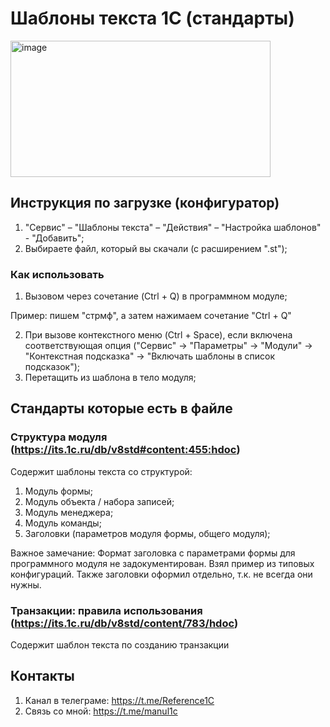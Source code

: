 # Шаблоны текста 1С (стандарты)
<img width="416" height="218" alt="image" src="https://github.com/user-attachments/assets/7f2aee93-7f3a-4d36-9678-ff7b6695c6f3" />


## Инструкция по загрузке (конфигуратор)

1. "Сервис" – "Шаблоны текста" – "Действия" – "Настройка шаблонов" - "Добавить";
2. Выбираете файл, который вы скачали (с расширением ".st");

### Как использовать
1. Вызовом через сочетание (Ctrl + Q) в программном модуле;

Пример: пишем "стрмф", а затем нажимаем cочетание "Ctrl + Q" 

2. При вызове контекстного меню (Ctrl + Space), если включена соответствующая опция ("Cервис" -> "Параметры" -> "Модули" -> "Контекстная подсказка" -> "Включать шаблоны в список подсказок");
3. Перетащить из шаблона в тело модуля;
   
## Стандарты которые есть в файле

### Структура модуля (https://its.1c.ru/db/v8std#content:455:hdoc)

Содержит шаблоны текста со структурой:
1. Модуль формы;
2. Модуль объекта / набора записей;
3. Модуль менеджера;
4. Модуль команды;
5. Заголовки (параметров модуля формы, общего модуля);

Важное замечание: Формат заголовка с параметрами формы для программного модуля не задокументирован. Взял пример из типовых конфигураций. Также заголовки оформил отдельно, т.к. не всегда они нужны.

### Транзакции: правила использования (https://its.1c.ru/db/v8std/content/783/hdoc)

Содержит шаблон текста по созданию транзакции

## Контакты
1. Канал в телеграме: https://t.me/Reference1C
2. Связь со мной: https://t.me/manul1c
